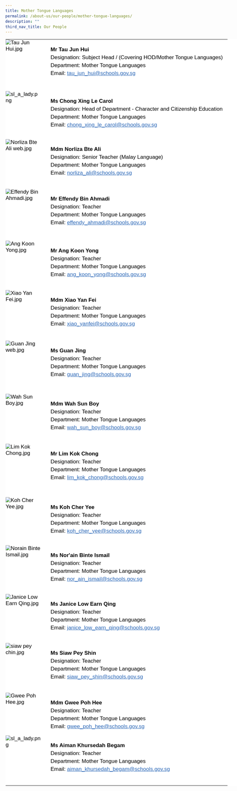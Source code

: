 ```yaml
---
title: Mother Tongue Languages
permalink: /about-us/our-people/mother-tongue-languages/
description: ""
third_nav_title: Our People
---
```

<table style="margin: auto; outline: 0px; padding: 0px; border-collapse: collapse; clear: both; border: 1px solid transparent; table-layout: fixed; color: rgb(0, 0, 0); font-family: Helvetica, sans-serif; font-size: 17px; font-style: normal; font-variant-ligatures: normal; font-variant-caps: normal; font-weight: 400; letter-spacing: normal; orphans: 2; text-align: left; text-transform: none; white-space: normal; widows: 2; word-spacing: 0px; -webkit-text-stroke-width: 0px; background-color: rgb(255, 255, 255); text-decoration-thickness: initial; text-decoration-style: initial; text-decoration-color: initial; width: 840px;" class="ive_eobj_center ives_tab_kosong"><tbody style="margin: 0px; outline: 0px; padding: 0px;"><tr style="margin: 0px; outline: 0px; padding: 0px;"><td style="margin: 0px; outline: 0px; padding: 0px 15px 15px 0px; vertical-align: top; width: 120px;"><img style="margin: 0px 10px 0px 0px; outline: 0px; padding: 0px; border: none; max-width: 100%; float: left; width: 110px; height: 148px;" class="ive_eobj_left" alt="Tau Jun Hui.jpg" src="![](/images/Tau%20Jun%20Hui.jpeg)"><br style="margin: 0px; outline: 0px; padding: 0px;"></td><td style="margin: 0px; outline: 0px; padding: 0px 15px 15px 0px; vertical-align: top;"><br style="margin: 0px; outline: 0px; padding: 0px;"><div style="margin: 0px; outline: 0px; padding: 0px; line-height: 24.99px; color: rgb(0, 0, 0); font-family: Helvetica, sans-serif; font-size: 17px; font-weight: 400;"><b style="margin: 0px; outline: 0px; padding: 0px;">Mr Tau Jun Hui</b></div><div style="margin: 0px; outline: 0px; padding: 0px; line-height: 24.99px; color: rgb(0, 0, 0); font-family: Helvetica, sans-serif; font-size: 17px; font-weight: 400;">Designation: Subject Head / (Covering HOD/Mother Tongue Languages)</div><div style="margin: 0px; outline: 0px; padding: 0px; line-height: 24.99px; color: rgb(0, 0, 0); font-family: Helvetica, sans-serif; font-size: 17px; font-weight: 400;">Department: Mother Tongue Languages</div><div style="margin: 0px; outline: 0px; padding: 0px; line-height: 24.99px; color: rgb(0, 0, 0); font-family: Helvetica, sans-serif; font-size: 17px; font-weight: 400;">Email:<span>&nbsp;</span><a style="margin: 0px; outline: 0px; padding: 0px; color: rgb(42, 103, 183); text-decoration: underline;" target="" href="mailto:tau_jun_hui@schools.gov.sg">tau_jun_hui@schools.gov.sg</a></div></td></tr><tr style="margin: 0px; outline: 0px; padding: 0px;"><td style="margin: 0px; outline: 0px; padding: 0px 15px 15px 0px; vertical-align: top;"><img style="margin: 0px 10px 0px 0px; outline: 0px; padding: 0px; border: none; max-width: 100%; float: left; width: 107px; height: 137px;" class="ive_eobj_left" alt="sl_a_lady.png" src="![](/images/sl_a_lady.png)"><br style="margin: 0px; outline: 0px; padding: 0px;"></td><td style="margin: 0px; outline: 0px; padding: 0px 15px 15px 0px; vertical-align: top;"><br style="margin: 0px; outline: 0px; padding: 0px;"><div style="margin: 0px; outline: 0px; padding: 0px; line-height: 24.99px; color: rgb(0, 0, 0); font-family: Helvetica, sans-serif; font-size: 17px; font-weight: 400;"><b style="margin: 0px; outline: 0px; padding: 0px;">Ms Chong Xing Le Carol</b></div><div style="margin: 0px; outline: 0px; padding: 0px; line-height: 24.99px; color: rgb(0, 0, 0); font-family: Helvetica, sans-serif; font-size: 17px; font-weight: 400;">Designation: Head of Department -&nbsp;Character and Citizenship Education</div><div style="margin: 0px; outline: 0px; padding: 0px; line-height: 24.99px; color: rgb(0, 0, 0); font-family: Helvetica, sans-serif; font-size: 17px; font-weight: 400;">Department: Mother Tongue Languages</div><div style="margin: 0px; outline: 0px; padding: 0px; line-height: 24.99px; color: rgb(0, 0, 0); font-family: Helvetica, sans-serif; font-size: 17px; font-weight: 400;">Email:<span>&nbsp;</span><a style="margin: 0px; outline: 0px; padding: 0px; color: rgb(42, 103, 183); text-decoration: underline;" target="" href="mailto:chong_xing_le_carol@schools.gov.sg">chong_xing_le_carol@schools.gov.sg</a></div></td></tr><tr style="margin: 0px; outline: 0px; padding: 0px;"><td style="margin: 0px; outline: 0px; padding: 0px 15px 15px 0px; vertical-align: top;"><img style="margin: 0px 10px 0px 0px; outline: 0px; padding: 0px; border: none; max-width: 100%; float: left; width: 102px; height: 142px;" class="ive_eobj_left" alt="Norliza Bte Ali web.jpg" src="![](/images/Norliza%20Bte%20Ali%20web.jpeg)"></td><td style="margin: 0px; outline: 0px; padding: 0px 15px 15px 0px; vertical-align: top;"><br style="margin: 0px; outline: 0px; padding: 0px;"><div style="margin: 0px; outline: 0px; padding: 0px; line-height: 24.99px; color: rgb(0, 0, 0); font-family: Helvetica, sans-serif; font-size: 17px; font-weight: 400;"><b style="margin: 0px; outline: 0px; padding: 0px;">Mdm Norliza Bte Ali</b></div><div style="margin: 0px; outline: 0px; padding: 0px; line-height: 24.99px; color: rgb(0, 0, 0); font-family: Helvetica, sans-serif; font-size: 17px; font-weight: 400;">Designation: Senior Teacher (Malay Language)</div><div style="margin: 0px; outline: 0px; padding: 0px; line-height: 24.99px; color: rgb(0, 0, 0); font-family: Helvetica, sans-serif; font-size: 17px; font-weight: 400;">Department: Mother Tongue Languages</div><div style="margin: 0px; outline: 0px; padding: 0px; line-height: 24.99px; color: rgb(0, 0, 0); font-family: Helvetica, sans-serif; font-size: 17px; font-weight: 400;">Email:<span>&nbsp;</span><a style="margin: 0px; outline: 0px; padding: 0px; color: rgb(42, 103, 183); text-decoration: underline;" target="" href="mailto:norliza_ali@schools.gov.sg">norliza_ali@schools.gov.sg</a></div></td></tr><tr style="margin: 0px; outline: 0px; padding: 0px;"><td style="margin: 0px; outline: 0px; padding: 0px 15px 15px 0px; vertical-align: top;"><img style="margin: 0px 10px 0px 0px; outline: 0px; padding: 0px; border: none; max-width: 100%; float: left; width: 110px; height: 149px;" class="ive_eobj_left" alt="Effendy Bin Ahmadi.jpg" src="![](/images/Effendy%20Bin%20Ahmadi.jpeg)"><br style="margin: 0px; outline: 0px; padding: 0px;"></td><td style="margin: 0px; outline: 0px; padding: 0px 15px 15px 0px; vertical-align: top;"><br style="margin: 0px; outline: 0px; padding: 0px;"><div style="margin: 0px; outline: 0px; padding: 0px; line-height: 24.99px; color: rgb(0, 0, 0); font-family: Helvetica, sans-serif; font-size: 17px; font-weight: 400;"><b style="margin: 0px; outline: 0px; padding: 0px;">Mr Effendy Bin Ahmadi</b></div><div style="margin: 0px; outline: 0px; padding: 0px; line-height: 24.99px; color: rgb(0, 0, 0); font-family: Helvetica, sans-serif; font-size: 17px; font-weight: 400;">Designation: Teacher</div><div style="margin: 0px; outline: 0px; padding: 0px; line-height: 24.99px; color: rgb(0, 0, 0); font-family: Helvetica, sans-serif; font-size: 17px; font-weight: 400;">Department: Mother Tongue Languages</div><div style="margin: 0px; outline: 0px; padding: 0px; line-height: 24.99px; color: rgb(0, 0, 0); font-family: Helvetica, sans-serif; font-size: 17px; font-weight: 400;">Email:<span>&nbsp;</span><a style="margin: 0px; outline: 0px; padding: 0px; color: rgb(42, 103, 183); text-decoration: underline;" target="" href="mailto:effendy_ahmadi@schools.gov.sg">effendy_ahmadi@schools.gov.sg</a></div></td></tr><tr style="margin: 0px; outline: 0px; padding: 0px;"><td style="margin: 0px; outline: 0px; padding: 0px 15px 15px 0px; vertical-align: top;"><img style="margin: 0px 10px 0px 0px; outline: 0px; padding: 0px; border: none; max-width: 100%; float: left; width: 112px; height: 141px;" class="ive_eobj_left" alt="Ang Koon Yong.jpg" src="![](/images/Ang%20Koon%20Yong.jpeg)"><br style="margin: 0px; outline: 0px; padding: 0px;"></td><td style="margin: 0px; outline: 0px; padding: 0px 15px 15px 0px; vertical-align: top;"><br style="margin: 0px; outline: 0px; padding: 0px;"><div style="margin: 0px; outline: 0px; padding: 0px; line-height: 24.99px; color: rgb(0, 0, 0); font-family: Helvetica, sans-serif; font-size: 17px; font-weight: 400;"><b style="margin: 0px; outline: 0px; padding: 0px;">Mr Ang Koon Yong</b></div><div style="margin: 0px; outline: 0px; padding: 0px; line-height: 24.99px; color: rgb(0, 0, 0); font-family: Helvetica, sans-serif; font-size: 17px; font-weight: 400;">Designation: Teacher</div><div style="margin: 0px; outline: 0px; padding: 0px; line-height: 24.99px; color: rgb(0, 0, 0); font-family: Helvetica, sans-serif; font-size: 17px; font-weight: 400;">Department: Mother Tongue Languages</div><div style="margin: 0px; outline: 0px; padding: 0px; line-height: 24.99px; color: rgb(0, 0, 0); font-family: Helvetica, sans-serif; font-size: 17px; font-weight: 400;">Email:<span>&nbsp;</span><a style="margin: 0px; outline: 0px; padding: 0px; color: rgb(42, 103, 183); text-decoration: underline;" target="" href="mailto:ang_koon_yong@schools.gov.sg">ang_koon_yong@schools.gov.sg</a></div></td></tr><tr style="margin: 0px; outline: 0px; padding: 0px;"><td style="margin: 0px; outline: 0px; padding: 0px 15px 15px 0px; vertical-align: top;"><img style="margin: 0px 10px 0px 0px; outline: 0px; padding: 0px; border: none; max-width: 100%; float: left; width: 114px; height: 145px;" class="ive_eobj_left" alt="Xiao Yan Fei.jpg" src="![](/images/Xiao%20Yan%20Fei.jpeg)"><br style="margin: 0px; outline: 0px; padding: 0px;"></td><td style="margin: 0px; outline: 0px; padding: 0px 15px 15px 0px; vertical-align: top;"><br style="margin: 0px; outline: 0px; padding: 0px;"><div style="margin: 0px; outline: 0px; padding: 0px; line-height: 24.99px; color: rgb(0, 0, 0); font-family: Helvetica, sans-serif; font-size: 17px; font-weight: 400;"><b style="margin: 0px; outline: 0px; padding: 0px;">Mdm Xiao Yan Fei</b></div><div style="margin: 0px; outline: 0px; padding: 0px; line-height: 24.99px; color: rgb(0, 0, 0); font-family: Helvetica, sans-serif; font-size: 17px; font-weight: 400;">Designation: Teacher</div><div style="margin: 0px; outline: 0px; padding: 0px; line-height: 24.99px; color: rgb(0, 0, 0); font-family: Helvetica, sans-serif; font-size: 17px; font-weight: 400;">Department: Mother Tongue Languages</div><div style="margin: 0px; outline: 0px; padding: 0px; line-height: 24.99px; color: rgb(0, 0, 0); font-family: Helvetica, sans-serif; font-size: 17px; font-weight: 400;">Email:<span>&nbsp;</span><a style="margin: 0px; outline: 0px; padding: 0px; color: rgb(42, 103, 183); text-decoration: underline;" target="" href="mailto:xiao_yanfei@schools.gov.sg">xiao_yanfei@schools.gov.sg</a></div></td></tr><tr style="margin: 0px; outline: 0px; padding: 0px;"><td style="margin: 0px; outline: 0px; padding: 0px 15px 15px 0px; vertical-align: top;"><img style="margin: 0px 10px 0px 0px; outline: 0px; padding: 0px; border: none; max-width: 100%; float: left; width: 110px; height: 153px;" class="ive_eobj_left" alt="Guan Jing web.jpg" src="![](/images/Guan%20Jing%20web.jpeg)"></td><td style="margin: 0px; outline: 0px; padding: 0px 15px 15px 0px; vertical-align: top;"><br style="margin: 0px; outline: 0px; padding: 0px;"><div style="margin: 0px; outline: 0px; padding: 0px; line-height: 24.99px; color: rgb(0, 0, 0); font-family: Helvetica, sans-serif; font-size: 17px; font-weight: 400;"><b style="margin: 0px; outline: 0px; padding: 0px;">Ms Guan Jing</b></div><div style="margin: 0px; outline: 0px; padding: 0px; line-height: 24.99px; color: rgb(0, 0, 0); font-family: Helvetica, sans-serif; font-size: 17px; font-weight: 400;">Designation: Teacher</div><div style="margin: 0px; outline: 0px; padding: 0px; line-height: 24.99px; color: rgb(0, 0, 0); font-family: Helvetica, sans-serif; font-size: 17px; font-weight: 400;">Department: Mother Tongue Languages</div><div style="margin: 0px; outline: 0px; padding: 0px; line-height: 24.99px; color: rgb(0, 0, 0); font-family: Helvetica, sans-serif; font-size: 17px; font-weight: 400;">Email:<span>&nbsp;</span><a style="margin: 0px; outline: 0px; padding: 0px; color: rgb(42, 103, 183); text-decoration: underline;" target="" href="mailto:guan_jing@schools.gov.sg">guan_jing@schools.gov.sg</a></div></td></tr><tr style="margin: 0px; outline: 0px; padding: 0px;"><td style="margin: 0px; outline: 0px; padding: 0px 15px 15px 0px; vertical-align: top;"><img style="margin: 0px 10px 0px 0px; outline: 0px; padding: 0px; border: none; max-width: 100%; float: left; width: 116px; height: 143px;" class="ive_eobj_left" alt="Wah Sun Boy.jpg" src="![](/images/Wah%20Sun%20Boy.jpeg)"><br style="margin: 0px; outline: 0px; padding: 0px;"></td><td style="margin: 0px; outline: 0px; padding: 0px 15px 15px 0px; vertical-align: top;"><br style="margin: 0px; outline: 0px; padding: 0px;"><div style="margin: 0px; outline: 0px; padding: 0px; line-height: 24.99px; color: rgb(0, 0, 0); font-family: Helvetica, sans-serif; font-size: 17px; font-weight: 400;"><b style="margin: 0px; outline: 0px; padding: 0px;">Mdm Wah Sun Boy</b></div><div style="margin: 0px; outline: 0px; padding: 0px; line-height: 24.99px; color: rgb(0, 0, 0); font-family: Helvetica, sans-serif; font-size: 17px; font-weight: 400;">Designation: Teacher</div><div style="margin: 0px; outline: 0px; padding: 0px; line-height: 24.99px; color: rgb(0, 0, 0); font-family: Helvetica, sans-serif; font-size: 17px; font-weight: 400;">Department: Mother Tongue Languages</div><div style="margin: 0px; outline: 0px; padding: 0px; line-height: 24.99px; color: rgb(0, 0, 0); font-family: Helvetica, sans-serif; font-size: 17px; font-weight: 400;">Email:<span>&nbsp;</span><a style="margin: 0px; outline: 0px; padding: 0px; color: rgb(42, 103, 183); text-decoration: underline;" target="" href="mailto:wah_sun_boy@schools.gov.sg">wah_sun_boy@schools.gov.sg</a></div></td></tr><tr style="margin: 0px; outline: 0px; padding: 0px;"><td style="margin: 0px; outline: 0px; padding: 0px 15px 15px 0px; vertical-align: top;"><img style="margin: 0px 10px 0px 0px; outline: 0px; padding: 0px; border: none; max-width: 100%; float: left; width: 116px; height: 154px;" class="ive_eobj_left" alt="Lim Kok Chong.jpg" src="![](/images/Lim%20Kok%20Chong.jpeg)"><br style="margin: 0px; outline: 0px; padding: 0px;"></td><td style="margin: 0px; outline: 0px; padding: 0px 15px 15px 0px; vertical-align: top;"><br style="margin: 0px; outline: 0px; padding: 0px;"><div style="margin: 0px; outline: 0px; padding: 0px; line-height: 24.99px; color: rgb(0, 0, 0); font-family: Helvetica, sans-serif; font-size: 17px; font-weight: 400;"><b style="margin: 0px; outline: 0px; padding: 0px;">Mr Lim Kok Chong</b></div><div style="margin: 0px; outline: 0px; padding: 0px; line-height: 24.99px; color: rgb(0, 0, 0); font-family: Helvetica, sans-serif; font-size: 17px; font-weight: 400;">Designation: Teacher</div><div style="margin: 0px; outline: 0px; padding: 0px; line-height: 24.99px; color: rgb(0, 0, 0); font-family: Helvetica, sans-serif; font-size: 17px; font-weight: 400;">Department: Mother Tongue Languages</div><div style="margin: 0px; outline: 0px; padding: 0px; line-height: 24.99px; color: rgb(0, 0, 0); font-family: Helvetica, sans-serif; font-size: 17px; font-weight: 400;">Email:<span>&nbsp;</span><a style="margin: 0px; outline: 0px; padding: 0px; color: rgb(42, 103, 183); text-decoration: underline;" target="" href="mailto:lim_kok_chong@schools.gov.sg">lim_kok_chong@schools.gov.sg</a></div></td></tr><tr style="margin: 0px; outline: 0px; padding: 0px;"><td style="margin: 0px; outline: 0px; padding: 0px 15px 15px 0px; vertical-align: top;"><img style="margin: 0px 10px 0px 0px; outline: 0px; padding: 0px; border: none; max-width: 100%; float: left; width: 115px; height: 137px;" class="ive_eobj_left" alt="Koh Cher Yee.jpg" src="![](/images/Koh%20Cher%20Yee.jpeg)"><br style="margin: 0px; outline: 0px; padding: 0px;"></td><td style="margin: 0px; outline: 0px; padding: 0px 15px 15px 0px; vertical-align: top;"><br style="margin: 0px; outline: 0px; padding: 0px;"><div style="margin: 0px; outline: 0px; padding: 0px; line-height: 24.99px; color: rgb(0, 0, 0); font-family: Helvetica, sans-serif; font-size: 17px; font-weight: 400;"><b style="margin: 0px; outline: 0px; padding: 0px;">Ms Koh Cher Yee</b></div><div style="margin: 0px; outline: 0px; padding: 0px; line-height: 24.99px; color: rgb(0, 0, 0); font-family: Helvetica, sans-serif; font-size: 17px; font-weight: 400;">Designation: Teacher</div><div style="margin: 0px; outline: 0px; padding: 0px; line-height: 24.99px; color: rgb(0, 0, 0); font-family: Helvetica, sans-serif; font-size: 17px; font-weight: 400;">Department: Mother Tongue Languages</div><div style="margin: 0px; outline: 0px; padding: 0px; line-height: 24.99px; color: rgb(0, 0, 0); font-family: Helvetica, sans-serif; font-size: 17px; font-weight: 400;">Email:<span>&nbsp;</span><a style="margin: 0px; outline: 0px; padding: 0px; color: rgb(42, 103, 183); text-decoration: underline;" target="" href="mailto:koh_cher_yee@schools.gov.sg">koh_cher_yee@schools.gov.sg</a></div></td></tr><tr style="margin: 0px; outline: 0px; padding: 0px;"><td style="margin: 0px; outline: 0px; padding: 0px 15px 15px 0px; vertical-align: top;"><img style="margin: 0px 10px 0px 0px; outline: 0px; padding: 0px; border: none; max-width: 100%; float: left; width: 117px; height: 139px;" class="ive_eobj_left" alt="Norain Binte Ismail.jpg" src="https://xinminsec.moe.edu.sg/qql/slot/u505/School/Our%20People/Departments/MT/2022/Norain%20Binte%20Ismail.jpg"><br style="margin: 0px; outline: 0px; padding: 0px;"></td><td style="margin: 0px; outline: 0px; padding: 0px 15px 15px 0px; vertical-align: top;"><br style="margin: 0px; outline: 0px; padding: 0px;"><div style="margin: 0px; outline: 0px; padding: 0px; line-height: 24.99px; color: rgb(0, 0, 0); font-family: Helvetica, sans-serif; font-size: 17px; font-weight: 400;"><b style="margin: 0px; outline: 0px; padding: 0px;">Ms Nor'ain Binte Ismail</b></div><div style="margin: 0px; outline: 0px; padding: 0px; line-height: 24.99px; color: rgb(0, 0, 0); font-family: Helvetica, sans-serif; font-size: 17px; font-weight: 400;">Designation: Teacher</div><div style="margin: 0px; outline: 0px; padding: 0px; line-height: 24.99px; color: rgb(0, 0, 0); font-family: Helvetica, sans-serif; font-size: 17px; font-weight: 400;">Department: Mother Tongue Languages</div><div style="margin: 0px; outline: 0px; padding: 0px; line-height: 24.99px; color: rgb(0, 0, 0); font-family: Helvetica, sans-serif; font-size: 17px; font-weight: 400;">Email:<span>&nbsp;</span><a style="margin: 0px; outline: 0px; padding: 0px; color: rgb(42, 103, 183); text-decoration: underline;" target="" href="mailto:nor_ain_ismail@schools.gov.sg">nor_ain_ismail@schools.gov.sg</a></div></td></tr><tr style="margin: 0px; outline: 0px; padding: 0px;"><td style="margin: 0px; outline: 0px; padding: 0px 15px 15px 0px; vertical-align: top;"><img style="margin: 0px 10px 0px 0px; outline: 0px; padding: 0px; border: none; max-width: 100%; float: left; width: 111px; height: 140px;" class="ive_eobj_left" alt="Janice Low Earn Qing.jpg" src="https://xinminsec.moe.edu.sg/qql/slot/u505/School/Our%20People/Departments/MT/2022/Janice%20Low%20Earn%20Qing.jpg"><br style="margin: 0px; outline: 0px; padding: 0px;"></td><td style="margin: 0px; outline: 0px; padding: 0px 15px 15px 0px; vertical-align: top;"><br style="margin: 0px; outline: 0px; padding: 0px;"><div style="margin: 0px; outline: 0px; padding: 0px; line-height: 24.99px; color: rgb(0, 0, 0); font-family: Helvetica, sans-serif; font-size: 17px; font-weight: 400;"><b style="margin: 0px; outline: 0px; padding: 0px;">Ms Janice Low Earn Qing</b></div><div style="margin: 0px; outline: 0px; padding: 0px; line-height: 24.99px; color: rgb(0, 0, 0); font-family: Helvetica, sans-serif; font-size: 17px; font-weight: 400;">Designation: Teacher</div><div style="margin: 0px; outline: 0px; padding: 0px; line-height: 24.99px; color: rgb(0, 0, 0); font-family: Helvetica, sans-serif; font-size: 17px; font-weight: 400;">Department: Mother Tongue Languages</div><div style="margin: 0px; outline: 0px; padding: 0px; line-height: 24.99px; color: rgb(0, 0, 0); font-family: Helvetica, sans-serif; font-size: 17px; font-weight: 400;">Email:<span>&nbsp;</span><a style="margin: 0px; outline: 0px; padding: 0px; color: rgb(42, 103, 183); text-decoration: underline;" target="" href="mailto:janice_low_earn_qing@schools.gov.sg">janice_low_earn_qing@schools.gov.sg</a></div></td></tr><tr style="margin: 0px; outline: 0px; padding: 0px;"><td style="margin: 0px; outline: 0px; padding: 0px 15px 15px 0px; vertical-align: top;"><img style="margin: 0px 10px 0px 0px; outline: 0px; padding: 0px; border: none; max-width: 100%; float: left; width: 114px; height: 142px;" class="ive_eobj_left" alt="siaw pey chin.jpg" src="https://xinminsec.moe.edu.sg/qql/slot/u505/School/Our%20People/Departments/MT/2022/siaw%20pey%20chin.jpg"><br style="margin: 0px; outline: 0px; padding: 0px;"></td><td style="margin: 0px; outline: 0px; padding: 0px 15px 15px 0px; vertical-align: top;"><br style="margin: 0px; outline: 0px; padding: 0px;"><div style="margin: 0px; outline: 0px; padding: 0px; line-height: 24.99px; color: rgb(0, 0, 0); font-family: Helvetica, sans-serif; font-size: 17px; font-weight: 400;"><b style="margin: 0px; outline: 0px; padding: 0px;">Ms Siaw Pey Shin</b></div><div style="margin: 0px; outline: 0px; padding: 0px; line-height: 24.99px; color: rgb(0, 0, 0); font-family: Helvetica, sans-serif; font-size: 17px; font-weight: 400;">Designation: Teacher</div><div style="margin: 0px; outline: 0px; padding: 0px; line-height: 24.99px; color: rgb(0, 0, 0); font-family: Helvetica, sans-serif; font-size: 17px; font-weight: 400;">Department: Mother Tongue Languages</div><div style="margin: 0px; outline: 0px; padding: 0px; line-height: 24.99px; color: rgb(0, 0, 0); font-family: Helvetica, sans-serif; font-size: 17px; font-weight: 400;">Email:<span>&nbsp;</span><a style="margin: 0px; outline: 0px; padding: 0px; color: rgb(42, 103, 183); text-decoration: underline;" target="" href="mailto:siaw_pey_shin@schools.gov.sg">siaw_pey_shin@schools.gov.sg</a></div></td></tr><tr style="margin: 0px; outline: 0px; padding: 0px;"><td style="margin: 0px; outline: 0px; padding: 0px 15px 15px 0px; vertical-align: top;"><img style="margin: 0px 10px 0px 0px; outline: 0px; padding: 0px; border: none; max-width: 100%; float: left;" class="ive_eobj_left" alt="Gwee Poh Hee.jpg" src="![](/images/Gwee%20Poh%20Hee.jpeg)"><br style="margin: 0px; outline: 0px; padding: 0px;"></td><td style="margin: 0px; outline: 0px; padding: 0px 15px 15px 0px; vertical-align: top;"><br style="margin: 0px; outline: 0px; padding: 0px;"><div style="margin: 0px; outline: 0px; padding: 0px; line-height: 24.99px; color: rgb(0, 0, 0); font-family: Helvetica, sans-serif; font-size: 17px; font-weight: 400;"><b style="margin: 0px; outline: 0px; padding: 0px;">Mdm Gwee Poh Hee</b></div><div style="margin: 0px; outline: 0px; padding: 0px; line-height: 24.99px; color: rgb(0, 0, 0); font-family: Helvetica, sans-serif; font-size: 17px; font-weight: 400;">Designation: Teacher</div><div style="margin: 0px; outline: 0px; padding: 0px; line-height: 24.99px; color: rgb(0, 0, 0); font-family: Helvetica, sans-serif; font-size: 17px; font-weight: 400;">Department: Mother Tongue Languages</div><div style="margin: 0px; outline: 0px; padding: 0px; line-height: 24.99px; color: rgb(0, 0, 0); font-family: Helvetica, sans-serif; font-size: 17px; font-weight: 400;">Email:<span>&nbsp;</span><a style="margin: 0px; outline: 0px; padding: 0px; color: rgb(42, 103, 183); text-decoration: underline;" target="" href="mailto:gwee_poh_hee@schools.gov.sg">gwee_poh_hee@schools.gov.sg</a></div></td></tr><tr style="margin: 0px; outline: 0px; padding: 0px;"><td style="margin: 0px; outline: 0px; padding: 0px 15px 15px 0px; vertical-align: top;"><img style="margin: 0px 10px 0px 0px; outline: 0px; padding: 0px; border: none; max-width: 100%; float: left; width: 112px; height: 143px;" class="ive_eobj_left" alt="sl_a_lady.png" src="https://xinminsec.moe.edu.sg/qql/slot/u505/School/Our%20People/Departments/sl_a_lady.png"><br style="margin: 0px; outline: 0px; padding: 0px;"></td><td style="margin: 0px; outline: 0px; padding: 0px 15px 15px 0px; vertical-align: top;"><br style="margin: 0px; outline: 0px; padding: 0px;"><div style="margin: 0px; outline: 0px; padding: 0px; line-height: 24.99px; color: rgb(0, 0, 0); font-family: Helvetica, sans-serif; font-size: 17px; font-weight: 400;"><b style="margin: 0px; outline: 0px; padding: 0px;">Ms Aiman Khursedah Begam</b></div><div style="margin: 0px; outline: 0px; padding: 0px; line-height: 24.99px; color: rgb(0, 0, 0); font-family: Helvetica, sans-serif; font-size: 17px; font-weight: 400;">Designation: Teacher</div><div style="margin: 0px; outline: 0px; padding: 0px; line-height: 24.99px; color: rgb(0, 0, 0); font-family: Helvetica, sans-serif; font-size: 17px; font-weight: 400;">Department: Mother Tongue Languages</div><div style="margin: 0px; outline: 0px; padding: 0px; line-height: 24.99px; color: rgb(0, 0, 0); font-family: Helvetica, sans-serif; font-size: 17px; font-weight: 400;">Email:<span>&nbsp;</span><a style="margin: 0px; outline: 0px; padding: 0px; color: rgb(42, 103, 183); text-decoration: underline;" target="" href="mailto:aiman_khursedah_begam@schools.gov.sg">aiman_khursedah_begam@schools.gov.sg</a></div></td></tr></tbody></table>